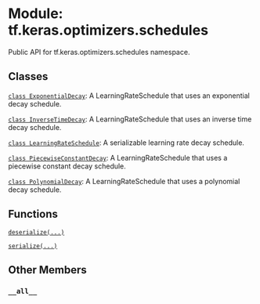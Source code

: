 <div itemscope itemtype="http://developers.google.com/ReferenceObject">
<meta itemprop="name" content="tf.keras.optimizers.schedules" />
<meta itemprop="path" content="Stable" />
<meta itemprop="property" content="__all__"/>
</div>

# Module: tf.keras.optimizers.schedules

Public API for tf.keras.optimizers.schedules namespace.

## Classes

[`class ExponentialDecay`](../../../tf/keras/optimizers/schedules/ExponentialDecay.md): A LearningRateSchedule that uses an exponential decay schedule.

[`class InverseTimeDecay`](../../../tf/keras/optimizers/schedules/InverseTimeDecay.md): A LearningRateSchedule that uses an inverse time decay schedule.

[`class LearningRateSchedule`](../../../tf/keras/optimizers/schedules/LearningRateSchedule.md): A serializable learning rate decay schedule.

[`class PiecewiseConstantDecay`](../../../tf/keras/optimizers/schedules/PiecewiseConstantDecay.md): A LearningRateSchedule that uses a piecewise constant decay schedule.

[`class PolynomialDecay`](../../../tf/keras/optimizers/schedules/PolynomialDecay.md): A LearningRateSchedule that uses a polynomial decay schedule.

## Functions

[`deserialize(...)`](../../../tf/keras/optimizers/schedules/deserialize.md)

[`serialize(...)`](../../../tf/keras/optimizers/schedules/serialize.md)

## Other Members

<h3 id="__all__"><code>__all__</code></h3>

